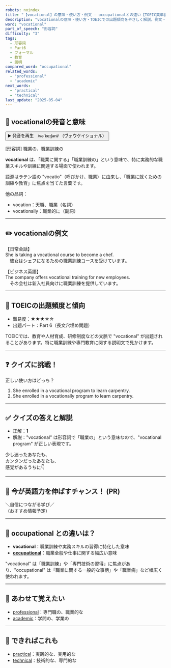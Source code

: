 ```yaml
---
robots: noindex
title: "【vocational】の意味・使い方・例文 ― occupationalとの違い【TOEIC英単語】"
description: "vocationalの意味・使い方・TOEICでの出題傾向をやさしく解説。例文・クイズ付きでoccupationalとの違いもわかりやすく学べます。"
word: "vocational"
part_of_speech: "形容詞"
difficulty: "3"
tags:
  - 形容詞
  - Part6
  - フォーマル
  - 教育
  - 説明
compared_word: "occupational"
related_words:
  - "professional"
  - "academic"
next_words:
  - "practical"
  - "technical"
last_update: "2025-05-04"
---
```


## 🔰 vocationalの発音と意味

<button class="play-audio" onclick="playTTS('vocational')">
  <span class="play-audio-main">
    ▶️ 発音を再生　/vəˈkeɪʃənl/
  </span>
  <span class="play-audio-sub">
    （ヴォウケイショナル）
  </span>
</button>

[形容詞] 職業の、職業訓練の

**vocational** は、「職業に関する」「職業訓練の」という意味で、特に実務的な職業スキルや訓練に関連する場面で使われます。

語源はラテン語の "vocatio"（呼びかけ、職業）に由来し、「職業に就くための訓練や教育」に焦点を当てた言葉です。

他の品詞：  
- vocation：天職、職業（名詞）
- vocationally：職業的に（副詞）

---

## ✏️ vocationalの例文

【日常会話】  
She is taking a vocational course to become a chef.  
　彼女はシェフになるための職業訓練コースを受けています。

【ビジネス英語】  
The company offers vocational training for new employees.  
　その会社は新入社員向けに職業訓練を提供しています。

---

## 🎯 TOEICの出題頻度と傾向

- 難易度：★★★☆☆
- 出題パート：Part 6（長文穴埋め問題）

TOEICでは、教育や人材育成、研修制度などの文脈で "vocational" が出題されることがあります。特に職業訓練や専門教育に関する説明文で見かけます。

---

## ❓ クイズに挑戦！

正しい使い方はどっち？

1. She enrolled in a vocational program to learn carpentry.  
2. She enrolled in a vocationally program to learn carpentry.

---

## ✅ クイズの答えと解説

- 正解：**1**
- 解説："vocational" は形容詞で「職業の」という意味なので、"vocational program" が正しい表現です。

少し迷ったあなたも、  
カンタンだったあなたも、  
感覚があるうちに👇️

---

## 🚀 今が英語力を伸ばすチャンス！ (PR)

<div class="info-center">
＼自信につながる学び／<br>  
（おすすめ情報予定）
</div>

---

## 🤔  occupational との違いは？

- **vocational**：職業訓練や実務スキルの習得に特化した意味
- **[occupational](/word/occupational)**：職業全般や仕事に関する幅広い意味

"vocational" は「職業訓練」や「専門技術の習得」に焦点があり、"occupational" は「職業に関する一般的な事柄」や「職業病」など幅広く使われます。

---

## 🧩 あわせて覚えたい

- [professional](/word/professional)：専門職の、職業的な
- [academic](/word/academic)：学問の、学業の

---

## 📖 できればこれも

- [practical](/word/practical)：実践的な、実用的な
- [technical](/word/technical)：技術的な、専門的な

<!-- cvid: aid25_bid18 -->
